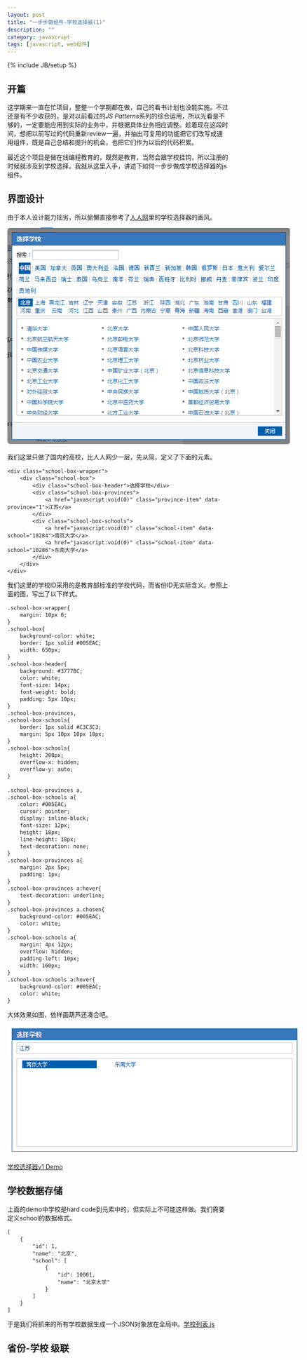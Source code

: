 ```yaml
---
layout: post
title: "一步步做组件-学校选择器(1)"
description: ""
category: javascript
tags: [javascript, web组件]
---
```

{% include JB/setup %}

开篇
-----
这学期来一直在忙项目，整整一个学期都在做，自己的看书计划也没能实施。不过还是有不少收获的，是对以前看过的*JS Patterns*系列的综合运用，所以光看是不够的，一定要能应用到实际的业务中，并根据具体业务相应调整。趁着现在这段时间，想把以前写过的代码重新review一遍，并抽出可复用的功能把它们改写成通用组件，既是自己总结和提升的机会，也把它们作为以后的代码积累。

最近这个项目是做在线编程教育的，既然是教育，当然会跟学校挂钩，所以注册的时候就涉及到学校选择。我就从这里入手，讲述下如何一步步做成学校选择器的js组件。


界面设计
---------
由于本人设计能力拙劣，所以偷懒直接参考了[人人网](http://www.renren.com)里的学校选择器的画风。

<img src="/assets/captures/20150118_01.jpg" style="max-width:645px;">

我们这里只做了国内的高校，比人人网少一层，先从简，定义了下面的元素。

    <div class="school-box-wrapper">
        <div class="school-box">
            <div class="school-box-header">选择学校</div>
            <div class="school-box-provinces">
                <a href="javascript:void(0)" class="province-item" data-province="1">江苏</a>
            </div>
            <div class="school-box-schools">
                <a href="javascript:void(0)" class="school-item" data-school="10284">南京大学</a>
                <a href="javascript:void(0)" class="school-item" data-school="10286">东南大学</a>
            </div> 
        </div>
    </div>

我们这里的学校ID采用的是教育部标准的学校代码，而省份ID无实际含义。参照上面的图，写出了以下样式。

    .school-box-wrapper{
        margin: 10px 0;
    }
    .school-box{
        background-color: white;
        border: 1px solid #005EAC;
        width: 650px;
    }
    .school-box-header{
        background: #3777BC;
        color: white;
        font-size: 14px;
        font-weight: bold;
        padding: 5px 10px;
    }
    .school-box-provinces,
    .school-box-schools{
        border: 1px solid #C3C3C3;
        margin: 5px 10px 10px 10px;
    }
    .school-box-schools{
        height: 200px;
        overflow-x: hidden;
        overflow-y: auto;
    }

    .school-box-provinces a,
    .school-box-schools a{
        color: #005EAC;
        cursor: pointer;
        display: inline-block;
        font-size: 12px;
        height: 18px;
        line-height: 18px;
        text-decoration: none;
    }
    .school-box-provinces a{
        margin: 2px 5px;
        padding: 1px;
    }
    .school-box-provinces a:hover{
        text-decoration: underline;
    }
    .school-box-provinces a.chosen{
        background-color: #005EAC;
        color: white;
    }
    .school-box-schools a{
        margin: 4px 12px;
        overflow: hidden;
        padding-left: 10px;
        width: 160px;
    }
    .school-box-schools a:hover{
        background-color: #005EAC;
        color: white;
    }

大体效果如图，依样画葫芦还凑合吧。

<img src="/assets/captures/20150118_02.jpg" style="max-width:671px;">

[学校选择器v1 Demo](/demo/SchoolBox/v1/demo.html)



学校数据存储
-------------
上面的demo中学校是hard code到元素中的，但实际上不可能这样做。我们需要定义school的数据格式。

    [
        {
            "id": 1,
            "name": "北京",
            "school": [
                {
                    "id": 10001,
                    "name": "北京大学"
                }
            ]
        }
    ]

于是我们将抓来的所有学校数据生成一个JSON对象放在全局中。[学校列表.js](/demo/SchoolBox/v2/school-list.js)



省份-学校 级联
---------------
